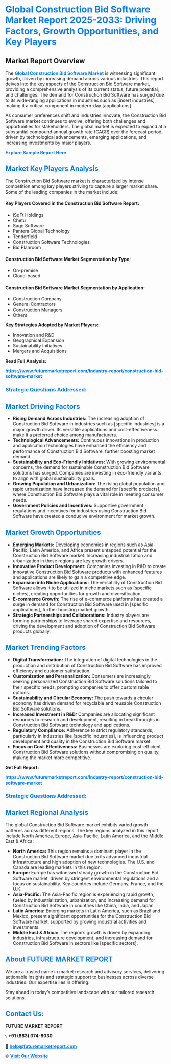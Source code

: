 <h1 style="color: #007BFF;">Global Construction Bid Software Market Report 2025-2033: Driving Factors, Growth Opportunities, and Key Players</h1>

<section id="overview">
<h2>Market Report Overview</h2>
<p>The <a href="https://www.futuremarketreport.com/industry-report/construction-bid-software-market" style="color: #007BFF; text-decoration: none;"><strong>Global Construction Bid Software Market</strong></a> is witnessing significant growth, driven by increasing demand across various industries. This report delves into the key aspects of the Construction Bid Software market, providing a comprehensive analysis of its current status, future potential, and challenges. The demand for Construction Bid Software has surged due to its wide-ranging applications in industries such as [insert industries], making it a critical component in modern-day [applications].</p>
<p>As consumer preferences shift and industries innovate, the Construction Bid Software market continues to evolve, offering both challenges and opportunities for stakeholders. The global market is expected to expand at a substantial compound annual growth rate (CAGR) over the forecast period, driven by technological advancements, emerging applications, and increasing investments by major players.</p>
</section>

<section id="overview">
<p><a href="https://www.futuremarketreport.com/request-sample/reportId=62320" style="color: #007BFF; text-decoration: none;"><strong>Explore Sample Report Here</strong></a></p>
</section>

<section id="key-players">
<h2 style="color: #007BFF;">Market Key Players Analysis</h2>
<p>The Construction Bid Software market is characterized by intense competition among key players striving to capture a larger market share. Some of the leading companies in the market include:</p>
<h4>Key Players Covered in the Construction Bid Software Report:</h4>
<ul><li>iSqFt Holdings</li><li>Chetu</li><li>Sage Software</li><li>Pantera Global Technology</li><li>Tenderfield</li><li>Construction Software Technologies</li><li>Bid Planroom</li></ul>
<h4>Construction Bid Software Market Segmentation by Type:</h4>
<ul><li>On-premise</li><li>Cloud-based</li></ul>

<h4>Construction Bid Software Market Segmentation by Application:</h4>
<ul><li>Construction Company</li><li>General Contractors</li><li>Construction Managers</li><li>Others</li></ul>
<p><strong>Key Strategies Adopted by Market Players:</strong></p>
<ul>
<li>Innovation and R&D</li>
<li>Geographical Expansion</li>
<li>Sustainability Initiatives</li>
<li>Mergers and Acquisitions</li>
</ul>
</section>

<section>
<p><strong>Read Full Analysis: </strong></p><a href="https://www.futuremarketreport.com/industry-report/construction-bid-software-market" style="color: #007BFF; text-decoration: none;"><strong>https://www.futuremarketreport.com/industry-report/construction-bid-software-market</strong></a>
<h3 style="color: #007BFF;">Strategic Questions Addressed:</h3>
</section>

<section id="driving-factors">
<h2 style="color: #007BFF;">Market Driving Factors</h2>
<ul>
<li><strong>Rising Demand Across Industries:</strong> The increasing adoption of Construction Bid Software in industries such as [specific industries] is a major growth driver. Its versatile applications and cost-effectiveness make it a preferred choice among manufacturers.</li>
<li><strong>Technological Advancements:</strong> Continuous innovations in production and application technologies have enhanced the efficiency and performance of Construction Bid Software, further boosting market demand.</li>
<li><strong>Sustainability and Eco-Friendly Initiatives:</strong> With growing environmental concerns, the demand for sustainable Construction Bid Software solutions has surged. Companies are investing in eco-friendly variants to align with global sustainability goals.</li>
<li><strong>Growing Population and Urbanization:</strong> The rising global population and rapid urbanization have increased the demand for [specific products], where Construction Bid Software plays a vital role in meeting consumer needs.</li>
<li><strong>Government Policies and Incentives:</strong> Supportive government regulations and incentives for industries using Construction Bid Software have created a conducive environment for market growth.</li>
</ul>
</section>

<section id="growth-opportunities">
<h2 style="color: #007BFF;">Market Growth Opportunities</h2>
<ul>
<li><strong>Emerging Markets:</strong> Developing economies in regions such as Asia-Pacific, Latin America, and Africa present untapped potential for the Construction Bid Software market. Increasing industrialization and urbanization in these regions are key growth drivers.</li>
<li><strong>Innovative Product Development:</strong> Companies investing in R&D to create innovative Construction Bid Software products with enhanced features and applications are likely to gain a competitive edge.</li>
<li><strong>Expansion into Niche Applications:</strong> The versatility of Construction Bid Software allows it to be utilized in niche markets such as [specific niches], creating opportunities for growth and diversification.</li>
<li><strong>E-commerce Growth:</strong> The rise of e-commerce platforms has created a surge in demand for Construction Bid Software used in [specific applications], further boosting market growth.</li>
<li><strong>Strategic Partnerships and Collaborations:</strong> Industry players are forming partnerships to leverage shared expertise and resources, driving the development and adoption of Construction Bid Software products globally.</li>
</ul>
</section>

<section id="trending-factors">
<h2 style="color: #007BFF;">Market Trending Factors</h2>
<ul>
<li><strong>Digital Transformation:</strong> The integration of digital technologies in the production and distribution of Construction Bid Software has improved efficiency and customer satisfaction.</li>
<li><strong>Customization and Personalization:</strong> Consumers are increasingly seeking personalized Construction Bid Software solutions tailored to their specific needs, prompting companies to offer customizable options.</li>
<li><strong>Sustainability and Circular Economy:</strong> The push towards a circular economy has driven demand for recyclable and reusable Construction Bid Software solutions.</li>
<li><strong>Increased Investment in R&D:</strong> Companies are allocating significant resources to research and development, resulting in breakthroughs in Construction Bid Software technology and applications.</li>
<li><strong>Regulatory Compliance:</strong> Adherence to strict regulatory standards, particularly in industries like [specific industries], is influencing product development and quality in the Construction Bid Software market.</li>
<li><strong>Focus on Cost-Effectiveness:</strong> Businesses are exploring cost-efficient Construction Bid Software solutions without compromising on quality, making the market more competitive.</li>
</ul>
</section>

<section>
<p><strong>Get Full Report: </strong></p><a href="https://www.futuremarketreport.com/industry-report/construction-bid-software-market" style="color: #007BFF; text-decoration: none;"><strong>https://www.futuremarketreport.com/industry-report/construction-bid-software-market</strong></a>
<h3 style="color: #007BFF;">Strategic Questions Addressed:</h3>
</section>


<section id="regional-analysis">
<h2 style="color: #007BFF;">Market Regional Analysis</h2>
<p>The global Construction Bid Software market exhibits varied growth patterns across different regions. The key regions analyzed in this report include North America, Europe, Asia-Pacific, Latin America, and the Middle East & Africa:</p>
<ul>
<li><strong>North America:</strong> This region remains a dominant player in the Construction Bid Software market due to its advanced industrial infrastructure and high adoption of new technologies. The U.S. and Canada are leading markets in this region.</li>
<li><strong>Europe:</strong> Europe has witnessed steady growth in the Construction Bid Software market, driven by stringent environmental regulations and a focus on sustainability. Key countries include Germany, France, and the U.K.</li>
<li><strong>Asia-Pacific:</strong> The Asia-Pacific region is experiencing rapid growth, fueled by industrialization, urbanization, and increasing demand for Construction Bid Software in countries like China, India, and Japan.</li>
<li><strong>Latin America:</strong> Emerging markets in Latin America, such as Brazil and Mexico, present significant opportunities for the Construction Bid Software market, supported by growing industrial activities and investments.</li>
<li><strong>Middle East & Africa:</strong> The region’s growth is driven by expanding industries, infrastructure development, and increasing demand for Construction Bid Software in sectors like [specific sectors].</li>
</ul>
</section>

<footer>
<h2 style="color: #007BFF;">About FUTURE MARKET REPORT</h2>
<p>We are a trusted name in market research and advisory services, delivering actionable insights and strategic support to businesses across diverse industries. Our expertise lies in offering:</p>

<p>Stay ahead in today’s competitive landscape with our tailored research solutions.</p>

<h2 style="color: #007BFF;">Contact Us:</h2>
<p><strong>FUTURE MARKET REPORT</strong></p>
<p>📞 <strong>+91 (883) 074-8030</strong></p>
<p>📧 <strong><a href="mailto:help@futuremarketreport.com" style="color: #007BFF;">help@futuremarketreport.com</a></strong></p>
<p>🌐 <strong><a href="https://www.futuremarketreport.com/" style="color: #007BFF;">Visit Our Website</a></strong></p>
</footer>
